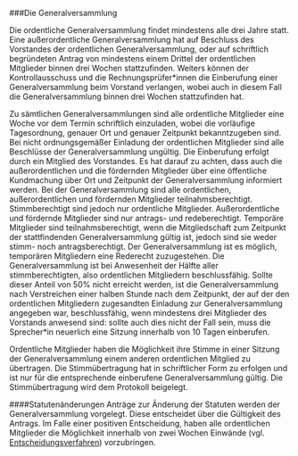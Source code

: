 ###Die Generalversammlung

Die ordentliche Generalversammlung findet mindestens alle drei Jahre statt.
Eine außerordentliche Generalversammlung hat auf Beschluss des Vorstandes der ordentlichen Generalversammlung, oder auf schriftlich begründeten Antrag von mindestens einem Drittel der ordentlichen Mitglieder binnen drei Wochen stattzufinden. Weiters können der Kontrollausschuss und die Rechnungsprüfer\*innen die Einberufung einer Generalversammlung beim Vorstand verlangen, wobei auch in diesem Fall die Generalversammlung binnen drei Wochen stattzufinden hat.

Zu sämtlichen Generalversammlungen sind alle ordentliche Mitglieder eine Woche vor dem Termin schriftlich einzuladen, wobei die vorläufige Tagesordnung, genauer Ort und genauer Zeitpunkt bekanntzugeben sind. Bei nicht ordnungsgemäßer Einladung der ordentlichen Mitglieder sind alle Beschlüsse der Generalversammlung ungültig. Die Einberufung erfolgt durch ein Mitglied des Vorstandes. Es hat darauf zu achten, dass auch die außerordentlichen und die fördernden Mitglieder über eine öffentliche Kundmachung über Ort und Zeitpunkt der Generalversammlung informiert werden.
Bei der Generalversammlung sind alle ordentlichen, außerordentlichen und fördernden Mitglieder teilnahmsberechtigt. Stimmberechtigt sind jedoch nur ordentliche Mitglieder. Außerordentliche und fördernde Mitglieder sind nur antrags- und redeberechtigt. Temporäre Mitglieder sind teilnahmsberechtigt, wenn die Mitgliedschaft zum Zeitpunkt der stattfindenden Generalversammlung gültig ist, jedoch sind sie weder stimm- noch antragsberechtigt. Der Generalversammlung ist es möglich, temporären Mitgliedern eine Rederecht zuzugestehen.
Die Generalversammlung ist bei Anwesenheit der Hälfte aller stimmberechtigten, also ordentlichen Mitgliedern beschlussfähig. Sollte dieser Anteil von 50% nicht erreicht werden, ist die Generalversammlung nach Verstreichen einer halben Stunde nach dem Zeitpunkt, der auf der den
ordentlichen Mitgliedern zugesandten Einladung zur Generalversammlung angegeben war, beschlussfähig, wenn mindestens drei Mitglieder des Vorstands anwesend sind: sollte auch dies nicht der Fall sein, muss die Sprecher\*in neuerlich eine Sitzung innerhalb von 10 Tagen einberufen.

Ordentliche Mitglieder haben die Möglichkeit ihre Stimme in einer Sitzung der Generalversammlung einem anderen ordentlichen Mitglied zu übertragen. Die Stimmübertragung hat in schriftlicher Form zu erfolgen und ist nur für die entsprechende einberufene Generalversammlung gültig. Die Stimmübertragung wird dem Protokoll beigelegt.

####Statutenänderungen
Anträge zur Änderung der Statuten werden der Generalversammlung vorgelegt. Diese entscheidet über die Gültigkeit des Antrags. Im Falle einer positiven Entscheidung, haben alle ordentlichen Mitglieder die Möglichkeit innerhalb von zwei Wochen Einwände (vgl. [Entscheidungsverfahren](4-Entscheidungsverfahren.md)) vorzubringen.
